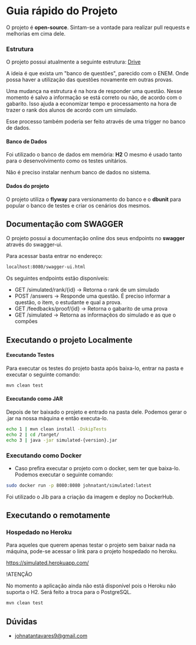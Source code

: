 # Guia rápido do Projeto

O projeto é **open-source**. Sintam-se a vontade para realizar pull requests e melhorias em cima dele.

### Estrutura

O projeto possui atualmente a seguinte estrutura: [Drive](https://drive.google.com/file/d/1pezjOINmsVlKRo3pRps8Xc76OCspCgjD/view?usp=sharing)

A ideia é que exista um "banco de questões", parecido com o ENEM. Onde possa haver a utilização das questões novamente em outras provas.

Uma mudança na estrutura é na hora de responder uma questão. Nesse momento é salvo a informação se está correto ou não, de acordo com o gabarito.
Isso ajuda a economizar tempo e processamento na hora de trazer o rank dos alunos de acordo com um simulado.

Esse processo também poderia ser feito através de uma trigger no banco de dados.


#### Banco de Dados

Foi utilizado o banco de dados em memória: **H2**
O mesmo é usado tanto para o desenvolvimento como os testes unitários.

Não é preciso instalar nenhum banco de dados no sistema.

#### Dados do projeto

O projeto utiliza o **flyway** para versionamento do banco e o **dbunit** para popular o banco de testes e criar os cenários dos mesmos.


## Documentação com SWAGGER

O projeto possui a documentação online dos seus endpoints no **swagger** através do swagger-ui.

Para acessar basta entrar no endereço:

```txt
localhost:8080/swagger-ui.html
```
Os seguintes endpoints estão disponíveis:

* GET /simulated/rank/{id} -> Retorna o rank de um simulado
* POST /answers -> Responde uma questão. É preciso informar a questão, o item, o estudante e qual a prova.
* GET /feedbacks/proof/{id} -> Retorna o gabarito de uma prova
* GET /simulated -> Retorna as informaçẽos do simulado e as que o compões

## Executando o projeto Localmente

#### Executando Testes

Para executar os testes do projeto basta após baixa-lo, entrar na pasta e executar o seguinte comando:

```txt
mvn clean test
```

#### Executando como JAR

Depois de ter baixado o projeto e entrado na pasta dele. Podemos gerar o .jar na nossa máquina e então executa-lo.

```bash
echo 1 | mvn clean install -DskipTests
echo 2 | cd /target/
echo 3 | java -jar simulated-{version}.jar
```


### Executando como Docker

* Caso prefira executar o projeto com o docker, sem ter que baixa-lo. Podemos executar o seguinte comando:

```bash
sudo docker run -p 8080:8080 johnatant/simulated:latest
```

Foi utilizado o Jib para a criação da imagem e deploy no DockerHub.

## Executando o remotamente

### Hospedado no Heroku

Para aqueles que querem apenas testar o projeto sem baixar nada na máquina, pode-se acessar o link para o projeto hospedado no heroku.

https://simulated.herokuapp.com/

!ATENÇÃO

No momento a aplicação ainda não está disponível pois o Heroku não suporta o H2.
Será feito a troca para o PostgreSQL.

```txt
mvn clean test
```

## Dúvidas

* johnatantavares9@gmail.com